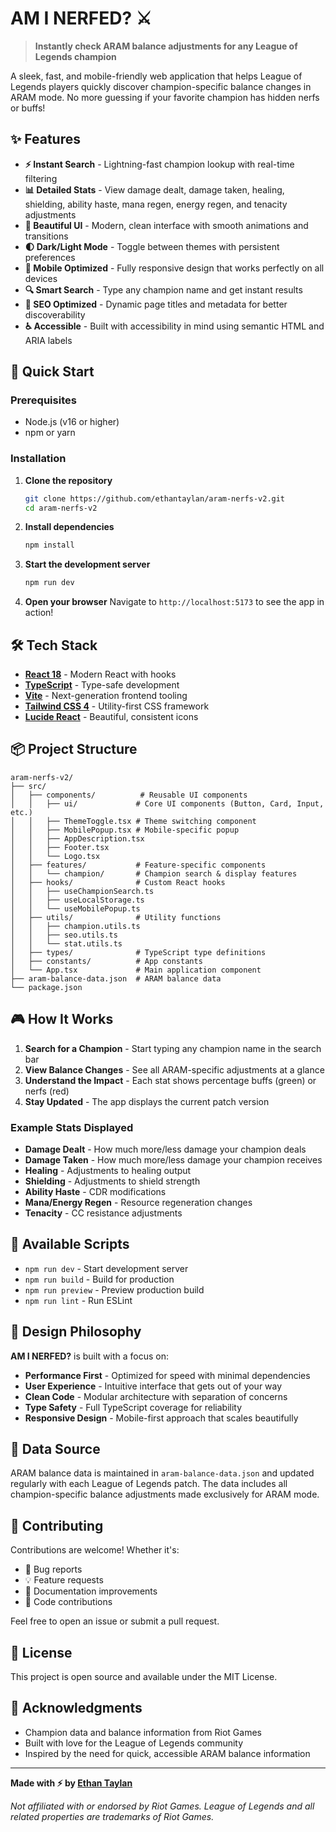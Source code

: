 # AM I NERFED? ⚔️

> **Instantly check ARAM balance adjustments for any League of Legends champion**

A sleek, fast, and mobile-friendly web application that helps League of Legends players quickly discover champion-specific balance changes in ARAM mode. No more guessing if your favorite champion has hidden nerfs or buffs!

## ✨ Features

- **⚡ Instant Search** - Lightning-fast champion lookup with real-time filtering
- **📊 Detailed Stats** - View damage dealt, damage taken, healing, shielding, ability haste, mana regen, energy regen, and tenacity adjustments
- **🎨 Beautiful UI** - Modern, clean interface with smooth animations and transitions
- **🌓 Dark/Light Mode** - Toggle between themes with persistent preferences
- **📱 Mobile Optimized** - Fully responsive design that works perfectly on all devices
- **🔍 Smart Search** - Type any champion name and get instant results
- **🎯 SEO Optimized** - Dynamic page titles and metadata for better discoverability
- **♿ Accessible** - Built with accessibility in mind using semantic HTML and ARIA labels

## 🚀 Quick Start

### Prerequisites

- Node.js (v16 or higher)
- npm or yarn

### Installation

1. **Clone the repository**
   ```bash
   git clone https://github.com/ethantaylan/aram-nerfs-v2.git
   cd aram-nerfs-v2
   ```

2. **Install dependencies**
   ```bash
   npm install
   ```

3. **Start the development server**
   ```bash
   npm run dev
   ```

4. **Open your browser**
   Navigate to `http://localhost:5173` to see the app in action!

## 🛠️ Tech Stack

- **[React 18](https://react.dev/)** - Modern React with hooks
- **[TypeScript](https://www.typescriptlang.org/)** - Type-safe development
- **[Vite](https://vitejs.dev/)** - Next-generation frontend tooling
- **[Tailwind CSS 4](https://tailwindcss.com/)** - Utility-first CSS framework
- **[Lucide React](https://lucide.dev/)** - Beautiful, consistent icons

## 📦 Project Structure

```
aram-nerfs-v2/
├── src/
│   ├── components/          # Reusable UI components
│   │   ├── ui/             # Core UI components (Button, Card, Input, etc.)
│   │   ├── ThemeToggle.tsx # Theme switching component
│   │   ├── MobilePopup.tsx # Mobile-specific popup
│   │   ├── AppDescription.tsx
│   │   ├── Footer.tsx
│   │   └── Logo.tsx
│   ├── features/           # Feature-specific components
│   │   └── champion/       # Champion search & display features
│   ├── hooks/              # Custom React hooks
│   │   ├── useChampionSearch.ts
│   │   ├── useLocalStorage.ts
│   │   └── useMobilePopup.ts
│   ├── utils/              # Utility functions
│   │   ├── champion.utils.ts
│   │   ├── seo.utils.ts
│   │   └── stat.utils.ts
│   ├── types/              # TypeScript type definitions
│   ├── constants/          # App constants
│   └── App.tsx             # Main application component
├── aram-balance-data.json  # ARAM balance data
└── package.json
```

## 🎮 How It Works

1. **Search for a Champion** - Start typing any champion name in the search bar
2. **View Balance Changes** - See all ARAM-specific adjustments at a glance
3. **Understand the Impact** - Each stat shows percentage buffs (green) or nerfs (red)
4. **Stay Updated** - The app displays the current patch version

### Example Stats Displayed

- **Damage Dealt** - How much more/less damage your champion deals
- **Damage Taken** - How much more/less damage your champion receives
- **Healing** - Adjustments to healing output
- **Shielding** - Adjustments to shield strength
- **Ability Haste** - CDR modifications
- **Mana/Energy Regen** - Resource regeneration changes
- **Tenacity** - CC resistance adjustments

## 🔧 Available Scripts

- `npm run dev` - Start development server
- `npm run build` - Build for production
- `npm run preview` - Preview production build
- `npm run lint` - Run ESLint

## 🎨 Design Philosophy

**AM I NERFED?** is built with a focus on:

- **Performance First** - Optimized for speed with minimal dependencies
- **User Experience** - Intuitive interface that gets out of your way
- **Clean Code** - Modular architecture with separation of concerns
- **Type Safety** - Full TypeScript coverage for reliability
- **Responsive Design** - Mobile-first approach that scales beautifully

## 📝 Data Source

ARAM balance data is maintained in `aram-balance-data.json` and updated regularly with each League of Legends patch. The data includes all champion-specific balance adjustments made exclusively for ARAM mode.

## 🤝 Contributing

Contributions are welcome! Whether it's:

- 🐛 Bug reports
- 💡 Feature requests
- 📖 Documentation improvements
- 🔧 Code contributions

Feel free to open an issue or submit a pull request.

## 📄 License

This project is open source and available under the MIT License.

## 🙏 Acknowledgments

- Champion data and balance information from Riot Games
- Built with love for the League of Legends community
- Inspired by the need for quick, accessible ARAM balance information

---

**Made with ⚡ by [Ethan Taylan](https://github.com/ethantaylan)**

*Not affiliated with or endorsed by Riot Games. League of Legends and all related properties are trademarks of Riot Games.*
